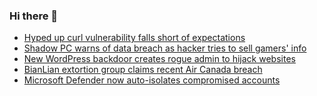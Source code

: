### Hi there 👋

<!--START_SECTION:feed-->
* [Hyped up curl vulnerability falls short of expectations](https://www.bleepingcomputer.com/news/security/hyped-up-curl-vulnerability-falls-short-of-expectations/)
* [Shadow PC warns of data breach as hacker tries to sell gamers' info](https://www.bleepingcomputer.com/news/security/shadow-pc-warns-of-data-breach-as-hacker-tries-to-sell-gamers-info/)
* [New WordPress backdoor creates rogue admin to hijack websites](https://www.bleepingcomputer.com/news/security/new-wordpress-backdoor-creates-rogue-admin-to-hijack-websites/)
* [BianLian extortion group claims recent Air Canada breach](https://www.bleepingcomputer.com/news/security/bianlian-extortion-group-claims-recent-air-canada-breach/)
* [Microsoft Defender now auto-isolates compromised accounts](https://www.bleepingcomputer.com/news/security/microsoft-defender-now-auto-isolates-compromised-accounts/)
<!--END_SECTION:feed-->

<!--
**frankenk/frankenk** is a ✨ _special_ ✨ repository because its `README.md` (this file) appears on your GitHub profile.

Here are some ideas to get you started:

- 🔭 I’m currently working on ...
- 🌱 I’m currently learning ...
- 👯 I’m looking to collaborate on ...
- 🤔 I’m looking for help with ...
- 💬 Ask me about ...
- 📫 How to reach me: ...
- 😄 Pronouns: ...
- ⚡ Fun fact: ...
-->



